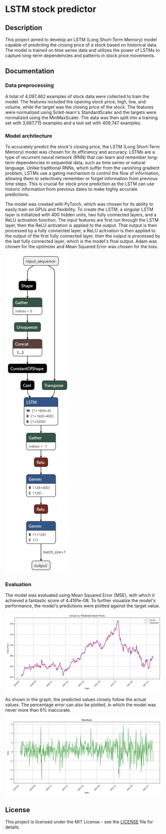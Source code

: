 # LSTM stock predictor

## Description

This project aimed to develop an LSTM (Long Short-Term Memory) model 
capable of predicting the closing price of a stock based on historical 
data. The model is trained on time series data and utilizes the power of 
LSTMs to capture long-term dependencies and patterns in stock price 
movements.

## Documentation

### Data preprocessing
A total of 4,097,462 examples of stock data were collected to train the model. 
The features included the opening stock price, high, low, and volume, while the 
target was the closing price of the stock. The features were normalized using 
Scikit-learn's StandardScaler and the targets were normalized using the MinMaxScaler. 
The data was then split into a training set with 3,687,715 examples and a test set 
with 409,747 examples.

### Model architecture
To accurately predict the stock's closing price, the LSTM (Long Short-Term Memory) model 
was chosen for its efficiency and accuracy. LSTMs are a type of recurrent neural network 
(RNN) that can learn and remember long-term dependencies in sequential data, such as 
time series or natural language. Unlike traditional RNNs, which suffer from the 
vanishing gradient problem, LSTMs use a gating mechanism to control the flow of 
information, allowing them to selectively remember or forget information from previous 
time steps. This is crucial for stock price prediction as the LSTM can use historic
information from previous dates to make highly accurate predictions.

The model was created with PyTorch, which was chosen for its ability to easily train on
GPUs and flexibility. To create the LSTM, a singular LSTM layer is initialized with 400
hidden units, two fully connected layers, and a ReLU activation function. The input 
features are first run through the LSTM layer, then the ReLU activation is applied to
the output. That output is then processed by a fully connected layer, a ReLU acitvation
is then applied to the output of the first fully connected layer, then the output is
processed by the last fully connected layer, which is the model's final output. Adam 
was chosen for the optimizer and Mean Squared Error was chosen for the loss.

![image](LSTM.png)

### Evaluation
The model was evaluated using Mean Squared Error (MSE), with which it achieved a fantastic
score of 4.4191e-08. To further visualize the model's performance, the model's predictions
were plotted against the target value.

![graph1](predictions.png)

As shown in the graph, the predicted values closely follow the actual values. The percentage
error can also be plotted, in which the model was never more than 6% inaccurate.

![graph2](residuals.png)

## License

This project is licensed under the MIT License - see the 
[LICENSE](LICENSE) file for details.
